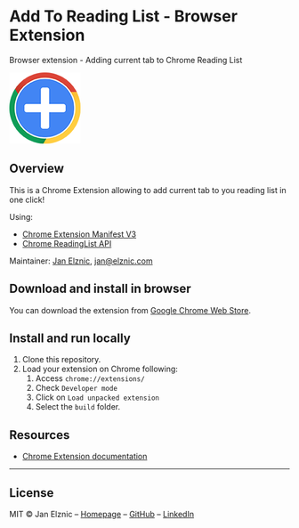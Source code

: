 # Add To Reading List - Browser Extension
Browser extension - Adding current tab to Chrome Reading List

<img src="128.png" width="128" height="128" />

## Overview

This is a Chrome Extension allowing to add current tab to you reading list in one click!

Using:
- [Chrome Extension Manifest V3](https://developer.chrome.com/docs/extensions/mv3/intro/mv3-overview/)
- [Chrome ReadingList API](https://developer.chrome.com/docs/extensions/reference/api/readingList)

Maintainer: [Jan Elznic](https://janelznic.cz), <jan@elznic.com>

## Download and install in browser
You can download the extension from [Google Chrome Web Store](https://chromewebstore.google.com/detail/add-to-reading-list/cclobccljhjpkiknljmlcbdeljdakdfp).

## Install and run locally
1. Clone this repository.
2. Load your extension on Chrome following:
   1. Access `chrome://extensions/`
   2. Check `Developer mode`
   3. Click on `Load unpacked extension`
   4. Select the `build` folder.

## Resources

- [Chrome Extension documentation](https://developer.chrome.com/extensions/getstarted)

---

## License

MIT © Jan Elznic – [Homepage](https://janelznic.cz) – [GitHub](https://github.com/janelznic) – [LinkedIn](https://linkedin.com/in/janelznic/)
